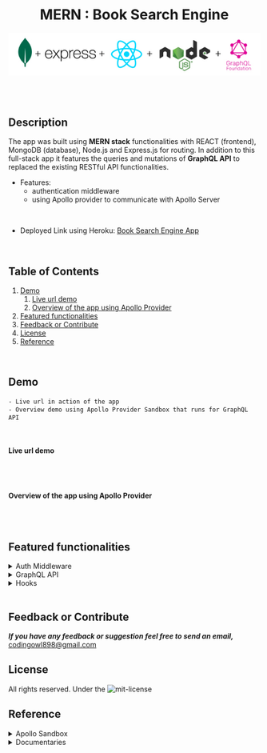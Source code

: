 <h1 align="center"> MERN : Book Search Engine </h1>

<p align="center">
  <img src="./assets/codingowl-898-mernq-logo.jpg"/>
</p>

<br />
<br />

## Description

The app was built using **MERN stack** functionalities with REACT (frontend), MongoDB (database), Node.js and Express.js for routing. In addition to this full-stack app it features the queries and mutations of **GraphQL API** to replaced the existing RESTful API functionalities.
<br />

- Features:
    - authentication middleware
    - using Apollo provider to communicate with Apollo Server
<br />

- Deployed Link using Heroku: [Book Search Engine App](https://g-searchengine.herokuapp.com/)
<br />

## Table of Contents
1. [Demo](#demo)
    1. [Live url demo](#live-url-demo)
    2. [Overview of the app using Apollo Provider](#overview-of-the-app-using-apollo-provider)
2. [Featured functionalities](#featured-functionalities)
3. [Feedback or Contribute](#feedback-or-contribute)
4. [License](#license)
5. [Reference](#reference)
<br />

## Demo
```
- Live url in action of the app
- Overview demo using Apollo Provider Sandbox that runs for GraphQL API
```
<br />

#### Live url demo

![]()
<br />
<br />

#### Overview of the app using Apollo Provider
<br />
<br />

## Featured functionalities

<details>
<summary>Auth Middleware</summary>

- Using JWT (Json web token)
</details>
<details>
<summary>GraphQL API</summary>

- Using Apollo Server 3 (required to use await server.start before server.applyMiddleware)
- Using Mutation & Query types to setup the API for Apollo Client
</details>
<details>
<summary>Hooks</summary>

- Using useMutation, useState
</details>
<br />

## Feedback or Contribute
***If you have any feedback or suggestion feel free to send an email,*** codingowl898@gmail.com
<br />

## License
All rights reserved. Under the ![mit-license](https://img.shields.io/badge/license-MIT-yellowgreen)

## Reference
<details>
<summary>Apollo Sandbox</summary>

- https://studio.apollographql.com/sandbox
</details>

<details>
<summary>Documentaries</summary>

- https://reactjs.org/docs/getting-started.html
- https://www.apollographql.com/docs/apollo-server/integrations/middleware/#apollo-server-express
</details>



